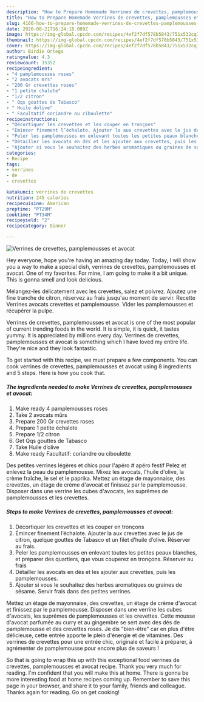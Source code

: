 ```yaml
---
description: "How to Prepare Homemade Verrines de crevettes, pamplemousses et avocat"
title: "How to Prepare Homemade Verrines de crevettes, pamplemousses et avocat"
slug: 4166-how-to-prepare-homemade-verrines-de-crevettes-pamplemousses-et-avocat
date: 2020-08-21T16:24:18.089Z
image: https://img-global.cpcdn.com/recipes/4ef2f7df578b5843/751x532cq70/verrines-de-crevettes-pamplemousses-et-avocat-photo-principale-de-la-recette.jpg
thumbnail: https://img-global.cpcdn.com/recipes/4ef2f7df578b5843/751x532cq70/verrines-de-crevettes-pamplemousses-et-avocat-photo-principale-de-la-recette.jpg
cover: https://img-global.cpcdn.com/recipes/4ef2f7df578b5843/751x532cq70/verrines-de-crevettes-pamplemousses-et-avocat-photo-principale-de-la-recette.jpg
author: Birdie Ortega
ratingvalue: 4.3
reviewcount: 35352
recipeingredient:
- "4 pamplemousses roses"
- "2 avocats mrs"
- "200 Gr crevettes roses"
- "1 petite chalote"
- "1/2 citron"
- " Qqs gouttes de Tabasco"
- " Huile dolive"
- " Facultatif coriandre ou ciboulette"
recipeinstructions:
- "Décortiquer les crevettes et les couper en tronçons"
- "Émincer finement l’échalote. Ajouter la aux crevettes avec le jus de citron, quelque gouttes de Tabasco et un filet d’huile d’olive. Réserver au frais."
- "Peler les pamplemousses en enlevant toutes les petites peaux blanches, et préparer des quartiers, que vous couperez en tronçons. Réserver au frais"
- "Détailler les avocats en dés et les ajouter aux crevettes, puis les pamplemousses."
- "Ajouter si vous le souhaitez des herbes aromatiques ou graines de sésame. Servir frais dans des petites verrines."
categories:
- Recipe
tags:
- verrines
- de
- crevettes

katakunci: verrines de crevettes 
nutrition: 245 calories
recipecuisine: American
preptime: "PT29M"
cooktime: "PT34M"
recipeyield: "2"
recipecategory: Dinner

---
```



![Verrines de crevettes, pamplemousses et avocat](https://img-global.cpcdn.com/recipes/4ef2f7df578b5843/751x532cq70/verrines-de-crevettes-pamplemousses-et-avocat-photo-principale-de-la-recette.jpg)

Hey everyone, hope you're having an amazing day today. Today, I will show you a way to make a special dish, verrines de crevettes, pamplemousses et avocat. One of my favorites. For mine, I am going to make it a bit unique. This is gonna smell and look delicious.

Mélangez-les délicatement avec les crevettes, salez et poivrez. Ajoutez une fine tranche de citron, réservez au frais jusqu&#39;au moment de servir. Recette Verrines avocats crevettes et pamplemousse. Vider les pamplemousses et récupérer la pulpe.

Verrines de crevettes, pamplemousses et avocat is one of the most popular of current trending foods in the world. It is simple, it is quick, it tastes yummy. It is appreciated by millions every day. Verrines de crevettes, pamplemousses et avocat is something which I have loved my entire life. They're nice and they look fantastic.


To get started with this recipe, we must prepare a few components. You can cook verrines de crevettes, pamplemousses et avocat using 8 ingredients and 5 steps. Here is how you cook that.

<!--inarticleads1-->

##### The ingredients needed to make Verrines de crevettes, pamplemousses et avocat:

1. Make ready 4 pamplemousses roses
1. Take 2 avocats mûrs
1. Prepare 200 Gr crevettes roses
1. Prepare 1 petite échalote
1. Prepare 1/2 citron
1. Get  Qqs gouttes de Tabasco
1. Take  Huile d’olive
1. Make ready  Facultatif: coriandre ou ciboulette


Des petites verrines légères et chics pour l&#39;apéro # apéro festif Pelez et enlevez la peau du pamplemousse. Mixez les avocats, l&#39;huile d&#39;olive, la crème fraîche, le sel et le paprika. Mettez un étage de mayonnaise, des crevettes, un étage de crème d&#39;avocat et finissez par le pamplemousse. Disposer dans une verrine les cubes d&#39;avocats, les suprêmes de pamplemousses et les crevettes. 

<!--inarticleads2-->

##### Steps to make Verrines de crevettes, pamplemousses et avocat:

1. Décortiquer les crevettes et les couper en tronçons
1. Émincer finement l’échalote. Ajouter la aux crevettes avec le jus de citron, quelque gouttes de Tabasco et un filet d’huile d’olive. Réserver au frais.
1. Peler les pamplemousses en enlevant toutes les petites peaux blanches, et préparer des quartiers, que vous couperez en tronçons. Réserver au frais
1. Détailler les avocats en dés et les ajouter aux crevettes, puis les pamplemousses.
1. Ajouter si vous le souhaitez des herbes aromatiques ou graines de sésame. Servir frais dans des petites verrines.


Mettez un étage de mayonnaise, des crevettes, un étage de crème d&#39;avocat et finissez par le pamplemousse. Disposer dans une verrine les cubes d&#39;avocats, les suprêmes de pamplemousses et les crevettes. Cette mousse d&#39;avocat parfumée au curry et au gingembre se sert avec des dés de pamplemousse et des crevettes roses. Je dis &#34;bien-être&#34; car en plus d&#39;être délicieuse, cette entrée apporte le plein d&#39;énergie et de vitamines. Des verrines de crevettes pour une entrée chic, originale et facile à préparer, à agrémenter de pamplemousse pour encore plus de saveurs ! 

So that is going to wrap this up with this exceptional food verrines de crevettes, pamplemousses et avocat recipe. Thank you very much for reading. I'm confident that you will make this at home. There is gonna be more interesting food at home recipes coming up. Remember to save this page in your browser, and share it to your family, friends and colleague. Thanks again for reading. Go on get cooking!
